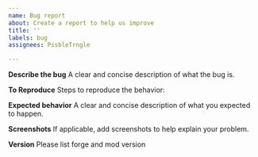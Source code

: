 ```yaml
---
name: Bug report
about: Create a report to help us improve
title: ''
labels: bug
assignees: PssbleTrngle

---
```


**Describe the bug**
A clear and concise description of what the bug is.

**To Reproduce**
Steps to reproduce the behavior:

**Expected behavior**
A clear and concise description of what you expected to happen.

**Screenshots**
If applicable, add screenshots to help explain your problem.

**Version**
Please list forge and mod version
